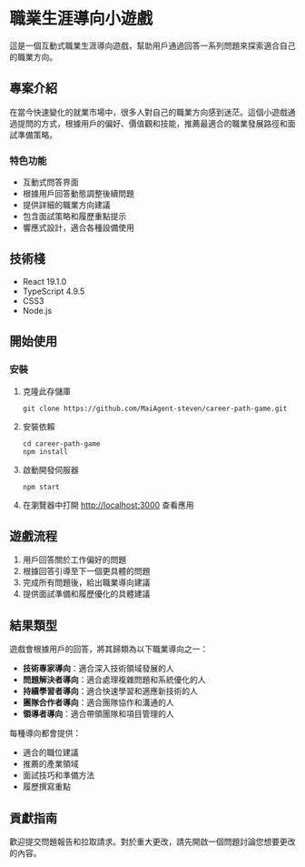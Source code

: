 # 職業生涯導向小遊戲

這是一個互動式職業生涯導向遊戲，幫助用戶通過回答一系列問題來探索適合自己的職業方向。

## 專案介紹

在當今快速變化的就業市場中，很多人對自己的職業方向感到迷茫。這個小遊戲通過提問的方式，根據用戶的偏好、價值觀和技能，推薦最適合的職業發展路徑和面試準備策略。

### 特色功能

- 互動式問答界面
- 根據用戶回答動態調整後續問題
- 提供詳細的職業方向建議
- 包含面試策略和履歷重點提示
- 響應式設計，適合各種設備使用

## 技術棧

- React 19.1.0
- TypeScript 4.9.5
- CSS3
- Node.js

## 開始使用

### 安裝

1. 克隆此存儲庫
   ```
   git clone https://github.com/MaiAgent-steven/career-path-game.git
   ```

2. 安裝依賴
   ```
   cd career-path-game
   npm install
   ```

3. 啟動開發伺服器
   ```
   npm start
   ```

4. 在瀏覽器中打開 [http://localhost:3000](http://localhost:3000) 查看應用


## 遊戲流程

1. 用戶回答關於工作偏好的問題
2. 根據回答引導至下一個更具體的問題
3. 完成所有問題後，給出職業導向建議
4. 提供面試準備和履歷優化的具體建議

## 結果類型

遊戲會根據用戶的回答，將其歸類為以下職業導向之一：

- **技術專家導向**：適合深入技術領域發展的人
- **問題解決者導向**：適合處理複雜問題和系統優化的人
- **持續學習者導向**：適合快速學習和適應新技術的人
- **團隊合作者導向**：適合團隊協作和溝通的人
- **領導者導向**：適合帶領團隊和項目管理的人

每種導向都會提供：
- 適合的職位建議
- 推薦的產業領域
- 面試技巧和準備方法
- 履歷撰寫重點

## 貢獻指南

歡迎提交問題報告和拉取請求。對於重大更改，請先開啟一個問題討論您想要更改的內容。

